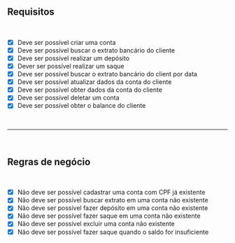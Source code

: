 <br/>

## Requisitos

<br/>

- [x] Deve ser possível criar uma conta
- [x] Deve ser possível buscar o extrato bancário do cliente
- [x] Deve ser possível realizar um depósito
- [x] Dever ser possível realizar um saque
- [x] Deve ser possível buscar o extrato bancário do client por data
- [x] Deve ser possível atualizar dados da conta do cliente
- [x] Deve ser possível obter dados da conta do cliente
- [x] Deve ser possível deletar um conta
- [x] Deve ser possível obter o balance do cliente

<br/>

---

<br/>

## Regras de negócio

<br/>

- [x] Não deve ser possível cadastrar uma conta com CPF já existente
- [x] Não deve ser possível buscar extrato em uma conta não existente
- [x] Não deve ser possível fazer depósito em uma conta não existente
- [x] Não deve ser possível fazer saque em uma conta não existente
- [x] Não deve ser possível excluir uma conta não existente
- [x] Não deve ser possível fazer saque quando o saldo for insuficiente

